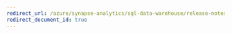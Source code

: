 ```yaml
---
redirect_url: /azure/synapse-analytics/sql-data-warehouse/release-notes-10-0-10106-0
redirect_document_id: true
---
```

